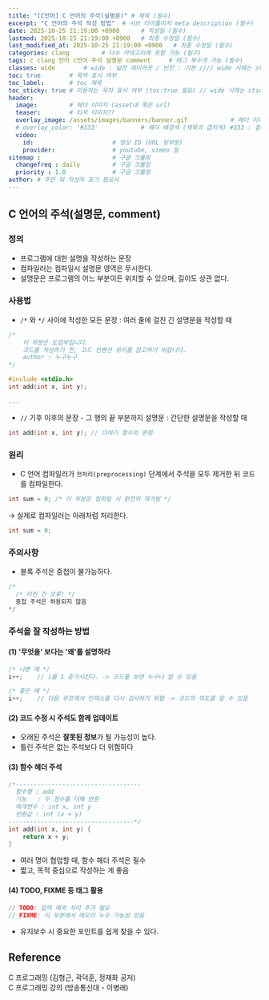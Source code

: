```yaml
---
title: "[C언어] C 언어의 주석(설명문)" # 제목 (필수)
excerpt: "C 언어의 주석 작성 방법"  # 서브 타이틀이자 meta description (필수)
date: 2025-10-25 21:19:00 +0900      # 작성일 (필수)
lastmod: 2025-10-25 21:19:00 +0900   # 최종 수정일 (필수)
last_modified_at: 2025-10-25 21:19:00 +0900   # 최종 수정일 (필수)
categories: clang         # 다수 카테고리에 포함 가능 (필수)
tags: c clang 언어 c언어 주석 설명문 comment     # 태그 복수개 가능 (필수)
classes: wide        # wide : 넓은 레이아웃 / 빈칸 : 기본 //// wide 시에는 sticky toc 불가
toc: true        # 목차 표시 여부
toc_label:       # toc 제목
toc_sticky: true # 이동하는 목차 표시 여부 (toc:true 필요) // wide 시에는 sticky toc 불가
header: 
  image:         # 헤더 이미지 (asset내 혹은 url)
  teaser:        # 티저 이미지??
  overlay_image: /assets/images/banners/banner.gif            # 헤더 이미지 (제목과 겹치게)
  # overlay_color: '#333'            # 헤더 배경색 (제목과 겹치게) #333 : 짙은 회색 (필수)
  video:
    id:                      # 영상 ID (URL 뒷부분)
    provider:                # youtube, vimeo 등
sitemap :                    # 구글 크롤링
  changefreq : daily         # 구글 크롤링
  priority : 1.0             # 구글 크롤링
author: # 주인 외 작성자 표기 필요시
---
```

<!--postNo: 20251025_005-->


## C 언어의 주석(설명문, comment)  

### 정의  

- 프로그램에 대한 설명을 작성하는 문장  
- 컴파일러는 컴파일시 설명문 영역은 무시한다.  
- 설명문은 프로그램의 어느 부분이든 위치할 수 있으며, 길이도 상관 없다.  

### 사용법  

- `/*` 와 `*/` 사이에 작성한 모든 문장 : 여러 줄에 걸친 긴 설명문을 작성할 때  

```c
/*  
    이 부분은 도입부입니다.
    코드를 작성하기 전, 코드 컨벤션 위키를 참고하기 바랍니다.
    author : 누구누구
*/

#include <stdio.h>
int add(int x, int y);

...
```

- `//` 기후 이후의 문장 - 그 행의 끝 부분까지 설명문 : 간단한 설명문을 작성할 때  

```c
int add(int x, int y); // 더하기 함수의 원형
```


### 원리  

- C 언어 컴파일러가 `전처리(preprocessing)` 단계에서 주석을 모두 제거한 뒤 코드를 컴파일한다.  

```c
int sum = 0; /* 이 부분은 컴파일 시 완전히 제거됨 */
```

→ 실제로 컴파일러는 아래처럼 처리한다.  

```c
int sum = 0;
```

### 주의사항  

- 블록 주석은 중첩이 불가능하다.  

```c
/* 
  /* 이런 건 오류! */
  중첩 주석은 허용되지 않음
*/
```

### 주석을 잘 작성하는 방법  

#### (1) '무엇을' 보다는 '왜'를 설명하라  

```c
/* 나쁜 예 */
i++;    // i를 1 증가시킨다. -> 코드를 보면 누구나 알 수 있음  

/* 좋은 예 */
i++;    // 다음 루프에서 인덱스를 다시 검사하기 위함 -> 코드의 의도를 알 수 있음
```

#### (2) 코드 수정 시 주석도 함께 업데이트  

- 오래된 주석은 **잘못된 정보**가 될 가능성이 높다.  
- 틀린 주석은 없는 주석보다 더 위험하다  

#### (3) 함수 헤더 주석

```c
/*-----------------------------------
  함수명 : add
  기능   : 두 정수를 더해 반환
  매개변수 : int x, int y
  반환값 : int (x + y)
-----------------------------------*/
int add(int x, int y) {
    return x + y;
}
```

- 여러 명이 협업할 때, 함수 헤더 주석은 필수  
- 짧고, 목적 중심으로 작성하는 게 좋음  

#### (4) TODO, FIXME 등 태그 활용  

```c
// TODO: 입력 예외 처리 추가 필요
// FIXME: 이 부분에서 메모리 누수 가능성 있음
```

- 유지보수 시 중요한 포인트를 쉽게 찾을 수 있다.  


## Reference  

C 프로그래밍 (김형근, 곽덕훈, 정재화 공저)  
C 프로그래밍 강의 (방송통신대 - 이병래)  
